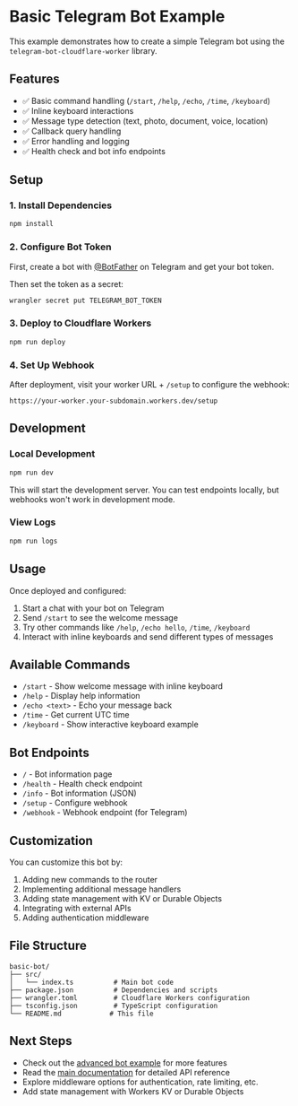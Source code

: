 # Basic Telegram Bot Example

This example demonstrates how to create a simple Telegram bot using the `telegram-bot-cloudflare-worker` library.

## Features

- ✅ Basic command handling (`/start`, `/help`, `/echo`, `/time`, `/keyboard`)
- ✅ Inline keyboard interactions
- ✅ Message type detection (text, photo, document, voice, location)
- ✅ Callback query handling
- ✅ Error handling and logging
- ✅ Health check and bot info endpoints

## Setup

### 1. Install Dependencies

```bash
npm install
```

### 2. Configure Bot Token

First, create a bot with [@BotFather](https://t.me/BotFather) on Telegram and get your bot token.

Then set the token as a secret:

```bash
wrangler secret put TELEGRAM_BOT_TOKEN
```

### 3. Deploy to Cloudflare Workers

```bash
npm run deploy
```

### 4. Set Up Webhook

After deployment, visit your worker URL + `/setup` to configure the webhook:

```
https://your-worker.your-subdomain.workers.dev/setup
```

## Development

### Local Development

```bash
npm run dev
```

This will start the development server. You can test endpoints locally, but webhooks won't work in development mode.

### View Logs

```bash
npm run logs
```

## Usage

Once deployed and configured:

1. Start a chat with your bot on Telegram
2. Send `/start` to see the welcome message
3. Try other commands like `/help`, `/echo hello`, `/time`, `/keyboard`
4. Interact with inline keyboards and send different types of messages

## Available Commands

- `/start` - Show welcome message with inline keyboard
- `/help` - Display help information
- `/echo <text>` - Echo your message back
- `/time` - Get current UTC time
- `/keyboard` - Show interactive keyboard example

## Bot Endpoints

- `/` - Bot information page
- `/health` - Health check endpoint
- `/info` - Bot information (JSON)
- `/setup` - Configure webhook
- `/webhook` - Webhook endpoint (for Telegram)

## Customization

You can customize this bot by:

1. Adding new commands to the router
2. Implementing additional message handlers
3. Adding state management with KV or Durable Objects
4. Integrating with external APIs
5. Adding authentication middleware

## File Structure

```
basic-bot/
├── src/
│   └── index.ts          # Main bot code
├── package.json          # Dependencies and scripts
├── wrangler.toml         # Cloudflare Workers configuration
├── tsconfig.json         # TypeScript configuration
└── README.md            # This file
```

## Next Steps

- Check out the [advanced bot example](../advanced-bot/) for more features
- Read the [main documentation](../../README.md) for detailed API reference
- Explore middleware options for authentication, rate limiting, etc.
- Add state management with Workers KV or Durable Objects

